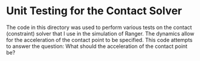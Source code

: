 # Unit Testing for the Contact Solver
The code in this directory was used to perform various tests on the contact (constraint) solver that I use in the simulation of Ranger. The dynamics allow for the acceleration of the contact point to be specified. This code attempts to answer the question: What should the acceleration of the contact point be?
